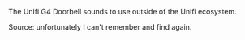 The Unifi G4 Doorbell sounds to use outside of the Unifi ecosystem.

Source: unfortunately I can't remember and find again.
